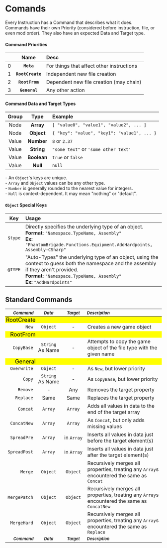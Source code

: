 # Comands

Every Instruction has a Command that describes what it does. \
Commands have their own Priority (considered before instruction, file, or even mod order). They also have an expected Data and Target type. 

#### Command Priorities
||Name|Desc
|-:|:-:|:-
|0|**`Meta`**|For things that affect other instructions
|1|**`RootCreate`**|Independent new file creation
|2|**`RootFrom`**|Dependent new file creation (may chain)
|3|**`General`**|Any other action


#### Command Data and Target Types
|Group|Type|Example|
|:-:|:-:|:-|
|Node|**Array**| `[ "value0", "value1", "value2", ... ]`
|Node|**Object**| `{ "key": "value", "key1": "value1", ... }`
|Value|**Number**| `8` or `2.37`
|Value|**String**| `"some text"` or `'some other text'`
|Value|**Boolean**| `true` or `false`
|Value|**Null**| `null`

\- An `Object`'s keys are unique. \
\- `Array` and `Object` values can be any other type. \
\- `Number` is generally rounded to the nearest value for integers. \
\- `Null` is context-dependent. It may mean "nothing" or "default".

#### `Object` Special Keys
|Key|Usage|
|-|:-|
|`$type`| Directly specifies the underlying type of an object. <br />**Format**: `"Namespace.TypeName, Assembly"` <br /> **Ex:** `"PhantomBrigade.Functions.Equipment.AddHardpoints, Assembly-CSharp"`
|`@TYPE`| "Auto-Types" the underlying type of an object, using the context to guess both the namespace and the assembly if they aren't provided. <br />**Format**: `"Namespace.TypeName, Assembly"` <br /> **Ex:** `"AddHardpoints"`

## Standard Commands
<style type="text/css">
#standard-commands + style + table tbody
tr:is(:nth-child(1),:nth-child(3),:nth-child(5))
{
    vertical-align: top;
}
#standard-commands + style + table tbody
tr:is(:nth-child(1),:nth-child(3),:nth-child(5))
td{
    padding: 0 0;
    font-size: 18px;
    border-left: unset;
    border-right: unset;
    
}
#standard-commands + style + table tbody
tr:is(:nth-child(1),:nth-child(3),:nth-child(5))
mark{
    display: block;
}
#standard-commands + style + table thead,
#standard-commands + style + table tbody tr:last-child{
    font-size: 13px;
    font-style: italic;
    font-weight: 600;
}
#standard-commands + style + table tbody tr:last-child td:first-child{
    text-align: center;
}
</style>
|Command|Data|Target|Description|
|-:|:-:|:-:|:-|
|<mark>RootCreate</mark>|<mark>&nbsp;</mark>|<mark>&nbsp;</mark>|<mark>&nbsp;</mark>
|`New`|`Object`|-|Creates a new game object
|<mark>RootFrom</mark>|<mark>&nbsp;</mark>|<mark>&nbsp;</mark>|<mark>&nbsp;</mark>
|`CopyBase`|`String`<br />As&nbsp;Name|-|Attempts to copy the game object of the file type with the given name
|<mark>General</mark>|<mark>&nbsp;</mark>|<mark>&nbsp;</mark>|<mark>&nbsp;</mark>
|`Overwrite`|`Object`|-|As `New`, but lower priority
|`Copy`|`String`<br />As&nbsp;Name|-|As `CopyBase`, but lower priority
|`Remove`|-|Any|Removes the target property
|`Replace`|Same|Same|Replaces the target property
|`Concat`|`Array`|`Array`|Adds all values in data to the end of the target array
|`ConcatNew`|`Array`|`Array`|As `Concat`, but only adds missing values
|`SpreadPre`|`Array`|in&nbsp;`Array`|Inserts all values in data just before the target element(s)
|`SpreadPost`|`Array`|in&nbsp;`Array`|Inserts all values in data just after the target element(s)
|`Merge`|`Object`|`Object`|Recursively merges all properties, treating any `Array`s encountered the same as `Concat`
|`MergePatch`|`Object`|`Object`|Recursively merges all properties, treating any `Array`s encountered the same as `ConcatNew`
|`MergeHard`|`Object`|`Object`|Recursively merges all properties, treating any `Array`s encountered the same as `Replace`
|Command|Data|Target|Description|

